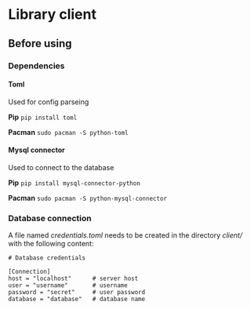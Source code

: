 # Library client

## Before using
### Dependencies
#### Toml
Used for config parseing

**Pip**
```pip install toml```

**Pacman**
```sudo pacman -S python-toml```

#### Mysql connector
Used to connect to the database

**Pip**
```pip install mysql-connector-python```

**Pacman**
```sudo pacman -S python-mysql-connector```



### Database connection
A file named *credentials.toml* needs to be created in the directory *client/* with the following content:

```
# Database credentials

[Connection]
host = "localhost"      # server host
user = "username"       # username
password = "secret"     # user password
database = "database"   # database name
```
